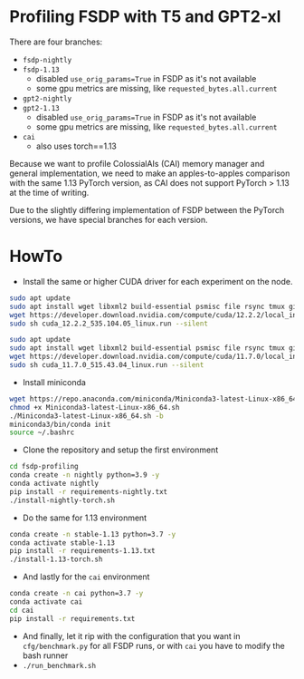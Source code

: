 # Profiling FSDP with T5 and GPT2-xl

There are four branches:
* `fsdp-nightly`
* `fsdp-1.13`
    - disabled `use_orig_params=True` in FSDP as it's not available
    - some gpu metrics are missing, like `requested_bytes.all.current`
* `gpt2-nightly`
* `gpt2-1.13`
    - disabled `use_orig_params=True` in FSDP as it's not available
    - some gpu metrics are missing, like `requested_bytes.all.current`
* `cai`
    - also uses torch==1.13

Because we want to profile ColossialAIs (CAI) memory manager and general implementation, we need to make an apples-to-apples comparison with the same 1.13 PyTorch version, as CAI does not support PyTorch > 1.13 at the time of writing.

Due to the slightly differing implementation of FSDP between the PyTorch versions, we have special branches for each version.

# HowTo

* Install the same or higher CUDA driver for each experiment on the node.
```bash
sudo apt update
sudo apt install wget libxml2 build-essential psmisc file rsync tmux git linux-headers-`uname -r` -y
wget https://developer.download.nvidia.com/compute/cuda/12.2.2/local_installers/cuda_12.2.2_535.104.05_linux.run
sudo sh cuda_12.2.2_535.104.05_linux.run --silent
```
```bash
sudo apt update
sudo apt install wget libxml2 build-essential psmisc file rsync tmux git linux-headers-`uname -r` -y
wget https://developer.download.nvidia.com/compute/cuda/11.7.0/local_installers/cuda_11.7.0_515.43.04_linux.run
sudo sh cuda_11.7.0_515.43.04_linux.run --silent
```

* Install miniconda
```bash
wget https://repo.anaconda.com/miniconda/Miniconda3-latest-Linux-x86_64.sh
chmod +x Miniconda3-latest-Linux-x86_64.sh
./Miniconda3-latest-Linux-x86_64.sh -b
miniconda3/bin/conda init
source ~/.bashrc
```
* Clone the repository and setup the first environment
```bash
cd fsdp-profiling
conda create -n nightly python=3.9 -y
conda activate nightly
pip install -r requirements-nightly.txt
./install-nightly-torch.sh
```
* Do the same for 1.13 environment
```bash
conda create -n stable-1.13 python=3.7 -y
conda activate stable-1.13
pip install -r requirements-1.13.txt
./install-1.13-torch.sh
```
* And lastly for the `cai` environment
```bash
conda create -n cai python=3.7 -y
conda activate cai
cd cai
pip install -r requirements.txt
```
* And finally, let it rip with the configuration that you want in `cfg/benchmark.py` for all FSDP runs, or with `cai` you have to modify the bash runner
* `./run_benchmark.sh`
